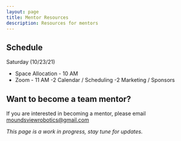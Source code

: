 ```yaml
---
layout: page
title: Mentor Resources
description: Resources for mentors
---
```


## Schedule
Saturday (10/23/21)
- Space Allocation - 10 AM
- Zoom - 11 AM
-2 Calendar / Scheduling
-2 Marketing / Sponsors

## Want to become a team mentor?
If you are interested in becoming a mentor, please email moundsviewrobotics@gmail.com

*This page is a work in progress, stay tune for updates.*
